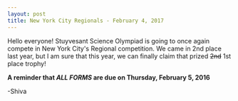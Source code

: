 ```yaml
---
layout: post
title: New York City Regionals - February 4, 2017
---
```


Hello everyone! 
Stuyvesant Science Olympiad is going to once again compete in New York City's Regional competition. We came in 2nd place last year, but I am sure that this year, we can finally claim that prized ~~2nd~~ 1st place trophy!


**A reminder that _ALL FORMS_ are due on Thursday, February 5, 2016**



-Shiva
<br>
<br>
<br>
<br>
<br>
